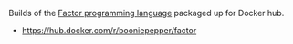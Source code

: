 Builds of the [Factor programming language](https://factorcode.org)
packaged up for Docker hub.

- https://hub.docker.com/r/booniepepper/factor

